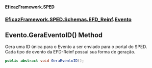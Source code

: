 #### [EficazFramework.SPED](EficazFrameworkSPED.md 'EficazFramework SPED')
### [EficazFramework.SPED.Schemas.EFD_Reinf](EficazFramework.SPED.Schemas.EFD_Reinf.md 'EficazFramework.SPED.Schemas.EFD_Reinf').[Evento](EficazFramework.SPED.Schemas.EFD_Reinf/Evento.md 'EficazFramework.SPED.Schemas.EFD_Reinf.Evento')

## Evento.GeraEventoID() Method

Gera uma ID única para o Evento a ser enviado para o portal do SPED.  
Cada tipo de evento da EFD-Reinf possui sua forma de geração.

```csharp
public abstract void GeraEventoID();
```